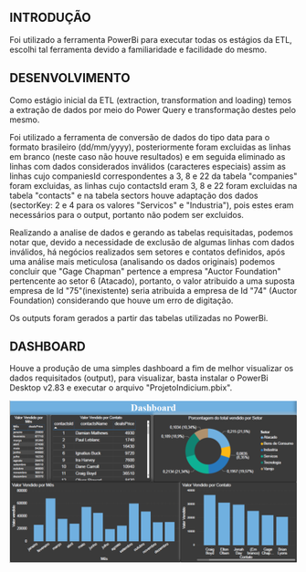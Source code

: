 ## INTRODUÇÃO

Foi utilizado a ferramenta PowerBi para executar todas os estágios da ETL, escolhi tal ferramenta devido a familiaridade e facilidade do mesmo.

## DESENVOLVIMENTO

Como estágio inicial da ETL (extraction, transformation and loading) 
temos a extração de dados por meio do Power Query e transformação destes pelo
mesmo.


Foi utilizado a ferramenta de conversão de dados do tipo data para o formato 
brasileiro (dd/mm/yyyy), posteriormente foram excluidas as linhas em branco (neste
caso não houve resultados) e em seguida eliminado as linhas com dados considerados
inválidos (caracteres especiais) assim as linhas cujo companiesId correspondentes a 3, 8 e 22 da tabela "companies" foram
excluidas, as linhas cujo contactsId eram 3, 8 e 22 foram excluidas na tabela "contacts" e na tabela sectors
houve adaptação dos dados (sectorKey: 2 e 4 para os valores "Servicos" e "Industria"),
 pois estes eram necessários para o output, portanto não podem ser excluidos.
 
 
Realizando a analise de dados e gerando as tabelas requisitadas, podemos notar
que, devido a necessidade de exclusão de algumas linhas com dados inválidos,
há negócios realizados sem setores e contatos definidos, após uma análise mais meticulosa
(analisando os dados originais) podemos concluir que "Gage Chapman" pertence
a empresa "Auctor Foundation" pertencente ao setor 6 (Atacado), portanto, o valor
atribuido a uma suposta empresa de Id "75"(inexistente) seria atribuida a empresa
de Id "74" (Auctor Foundation) considerando que houve um erro de digitação.

Os outputs foram gerados a partir das tabelas utilizadas no PowerBi.

## DASHBOARD

Houve a produção de uma simples dashboard a fim de melhor visualizar os dados requisitados (output), para visualizar, basta instalar o PowerBi Desktop v2.83 e executar o arquivo
"ProjetoIndicium.pbix".

![alt text](https://github.com/richardbarbosa017/AssignmentIndicium/blob/master/Dashboard.PNG)
